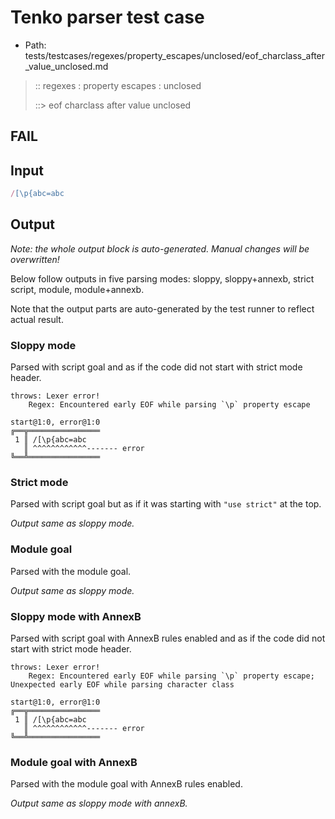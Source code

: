 # Tenko parser test case

- Path: tests/testcases/regexes/property_escapes/unclosed/eof_charclass_after_value_unclosed.md

> :: regexes : property escapes : unclosed
>
> ::> eof charclass after value unclosed
## FAIL

## Input

`````js
/[\p{abc=abc
`````

## Output

_Note: the whole output block is auto-generated. Manual changes will be overwritten!_

Below follow outputs in five parsing modes: sloppy, sloppy+annexb, strict script, module, module+annexb.

Note that the output parts are auto-generated by the test runner to reflect actual result.

### Sloppy mode

Parsed with script goal and as if the code did not start with strict mode header.

`````
throws: Lexer error!
    Regex: Encountered early EOF while parsing `\p` property escape

start@1:0, error@1:0
╔══╦════════════════
 1 ║ /[\p{abc=abc
   ║ ^^^^^^^^^^^^------- error
╚══╩════════════════

`````

### Strict mode

Parsed with script goal but as if it was starting with `"use strict"` at the top.

_Output same as sloppy mode._

### Module goal

Parsed with the module goal.

_Output same as sloppy mode._

### Sloppy mode with AnnexB

Parsed with script goal with AnnexB rules enabled and as if the code did not start with strict mode header.

`````
throws: Lexer error!
    Regex: Encountered early EOF while parsing `\p` property escape; Unexpected early EOF while parsing character class

start@1:0, error@1:0
╔══╦════════════════
 1 ║ /[\p{abc=abc
   ║ ^^^^^^^^^^^^------- error
╚══╩════════════════

`````

### Module goal with AnnexB

Parsed with the module goal with AnnexB rules enabled.

_Output same as sloppy mode with annexB._
